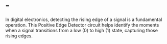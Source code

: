 # -
In digital electronics, detecting the rising edge of a signal is a fundamental operation. This Positive Edge Detector circuit helps identify the moments when a signal transitions from a low (0) to high (1) state, capturing those rising edges.
